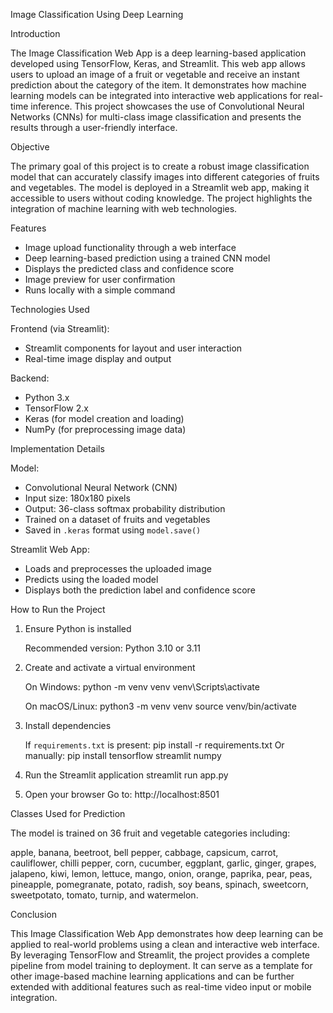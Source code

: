 Image Classification Using Deep Learning

Introduction

The Image Classification Web App is a deep learning-based application developed using TensorFlow, Keras, and Streamlit. This web app allows users to upload an image of a fruit or vegetable and receive an instant prediction about the category of the item. It demonstrates how machine learning models can be integrated into interactive web applications for real-time inference. This project showcases the use of Convolutional Neural Networks (CNNs) for multi-class image classification and presents the results through a user-friendly interface.

Objective

The primary goal of this project is to create a robust image classification model that can accurately classify images into different categories of fruits and vegetables. The model is deployed in a Streamlit web app, making it accessible to users without coding knowledge. The project highlights the integration of machine learning with web technologies.

Features

- Image upload functionality through a web interface
- Deep learning-based prediction using a trained CNN model
- Displays the predicted class and confidence score
- Image preview for user confirmation
- Runs locally with a simple command

Technologies Used

Frontend (via Streamlit):
- Streamlit components for layout and user interaction
- Real-time image display and output

Backend:
- Python 3.x
- TensorFlow 2.x
- Keras (for model creation and loading)
- NumPy (for preprocessing image data)

Implementation Details

Model:
- Convolutional Neural Network (CNN)
- Input size: 180x180 pixels
- Output: 36-class softmax probability distribution
- Trained on a dataset of fruits and vegetables
- Saved in `.keras` format using `model.save()`

Streamlit Web App:
- Loads and preprocesses the uploaded image
- Predicts using the loaded model
- Displays both the prediction label and confidence score

How to Run the Project

1. Ensure Python is installed

   Recommended version: Python 3.10 or 3.11

2. Create and activate a virtual environment

   On Windows:
   python -m venv venv
   venv\Scripts\activate

   On macOS/Linux:
   python3 -m venv venv
   source venv/bin/activate

3. Install dependencies

   If `requirements.txt` is present:
   pip install -r requirements.txt
     Or manually:
   pip install tensorflow streamlit numpy

4. Run the Streamlit application
   streamlit run app.py
   
5. Open your browser
   Go to: http://localhost:8501

Classes Used for Prediction

The model is trained on 36 fruit and vegetable categories including:

apple, banana, beetroot, bell pepper, cabbage, capsicum, carrot, cauliflower, chilli pepper, corn, cucumber, eggplant, garlic, ginger, grapes, jalapeno, kiwi, lemon, lettuce, mango, onion, orange, paprika, pear, peas, pineapple, pomegranate, potato, radish, soy beans, spinach, sweetcorn, sweetpotato, tomato, turnip, and watermelon.

Conclusion

This Image Classification Web App demonstrates how deep learning can be applied to real-world problems using a clean and interactive web interface. By leveraging TensorFlow and Streamlit, the project provides a complete pipeline from model training to deployment. It can serve as a template for other image-based machine learning applications and can be further extended with additional features such as real-time video input or mobile integration.


